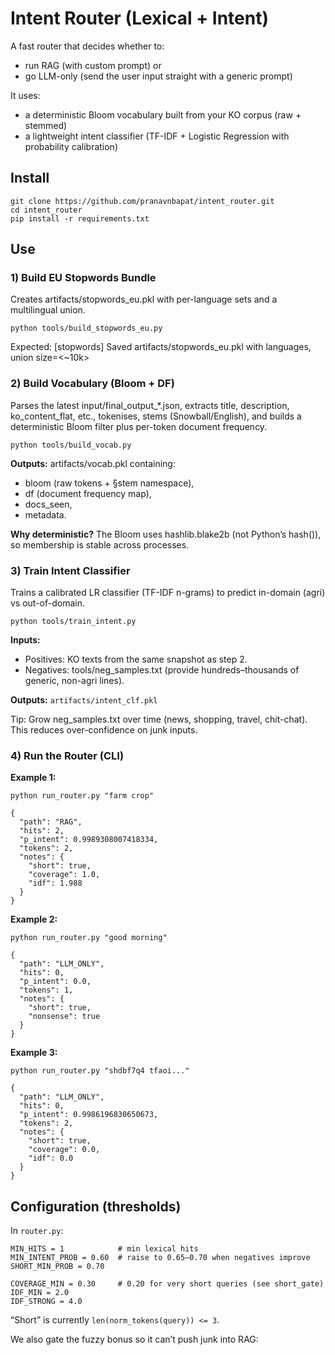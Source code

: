 # Intent Router (Lexical + Intent)

A fast router that decides whether to:
- run RAG (with custom prompt) or
- go LLM-only (send the user input straight with a generic prompt)

It uses:
- a deterministic Bloom vocabulary built from your KO corpus (raw + stemmed)
- a lightweight intent classifier (TF-IDF + Logistic Regression with probability calibration)

## Install
```
git clone https://github.com/pranavnbapat/intent_router.git
cd intent_router
pip install -r requirements.txt
```

## Use
### 1) Build EU Stopwords Bundle
Creates artifacts/stopwords_eu.pkl with per-language sets and a multilingual union.
```
python tools/build_stopwords_eu.py
```
Expected: [stopwords] Saved artifacts/stopwords_eu.pkl with <N> languages, union size=<~10k>

### 2) Build Vocabulary (Bloom + DF)
Parses the latest input/final_output_*.json, extracts title, description, ko_content_flat, 
etc., tokenises, stems (Snowball/English), and builds a deterministic Bloom filter plus 
per-token document frequency.
```
python tools/build_vocab.py
```
**Outputs:**
artifacts/vocab.pkl containing:
- bloom (raw tokens + §stem namespace),
- df (document frequency map),
- docs_seen,
- metadata.

**Why deterministic?**
The Bloom uses hashlib.blake2b (not Python’s hash()), so membership is stable across processes.

### 3) Train Intent Classifier
Trains a calibrated LR classifier (TF-IDF n-grams) to predict in-domain (agri) vs out-of-domain.
```
python tools/train_intent.py
```

**Inputs:**
- Positives: KO texts from the same snapshot as step 2.
- Negatives: tools/neg_samples.txt (provide hundreds–thousands of generic, non-agri lines).

**Outputs:**
```artifacts/intent_clf.pkl```

Tip: Grow neg_samples.txt over time (news, shopping, travel, chit-chat).
This reduces over-confidence on junk inputs.

### 4) Run the Router (CLI)
**Example 1:**
```
python run_router.py "farm crop"
```
```
{
  "path": "RAG",
  "hits": 2,
  "p_intent": 0.9989308007418334,
  "tokens": 2,
  "notes": {
    "short": true,
    "coverage": 1.0,
    "idf": 1.988
  }
}
```

**Example 2:**
```
python run_router.py "good morning"
```
```
{
  "path": "LLM_ONLY",
  "hits": 0,
  "p_intent": 0.0,
  "tokens": 1,
  "notes": {
    "short": true,
    "nonsense": true
  }
}
```

**Example 3:**
```
python run_router.py "shdbf7q4 tfaoi..."
```
```
{
  "path": "LLM_ONLY",
  "hits": 0,
  "p_intent": 0.9986196830650673,
  "tokens": 2,
  "notes": {
    "short": true,
    "coverage": 0.0,
    "idf": 0.0
  }
}
```

## Configuration (thresholds)
In ```router.py```:
```
MIN_HITS = 1            # min lexical hits
MIN_INTENT_PROB = 0.60  # raise to 0.65–0.70 when negatives improve
SHORT_MIN_PROB = 0.70

COVERAGE_MIN = 0.30     # 0.20 for very short queries (see short_gate)
IDF_MIN = 2.0
IDF_STRONG = 4.0
```
“Short” is currently ```len(norm_tokens(query)) <= 3```.

We also gate the fuzzy bonus so it can’t push junk into RAG:

